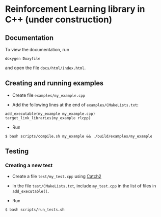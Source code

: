 # Reinforcement Learning library in C++ (under construction)

## Documentation

To view the documentation, run

```
doxygen Doxyfile
```

and open the file `docs/html/index.html`.


## Creating and running examples

* Create file `examples/my_example.cpp` 

* Add the following lines at the end of `examples/CMakeLists.txt`:

```
add_executable(my_example my_example.cpp)
target_link_libraries(my_example rlcpp)
```

* Run 

```
$ bash scripts/compile.sh my_example && ./build/examples/my_example 
```


## Testing

### Creating a new test

* Create a file `test/my_test.cpp` using [Catch2](https://github.com/catchorg/Catch2/blob/master/docs/tutorial.md)

* In the file `test/CMakeLists.txt`, include `my_test.cpp` in the list of files in `add_executable()`.

* Run

```
$ bash scripts/run_tests.sh
```
